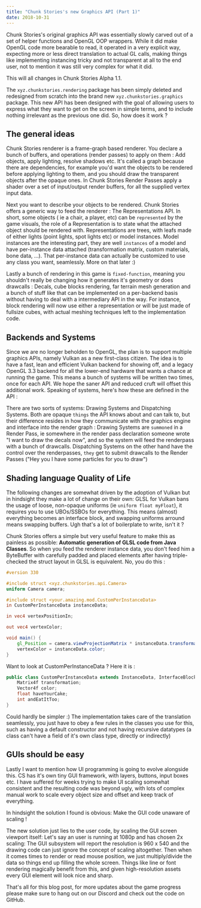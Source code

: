 ```yaml
---
title: "Chunk Stories's new Graphics API (Part 1)"
date: 2018-10-31
---
```


Chunk Stories's original graphics API was essentially slowly carved out of a set of helper functions and OpenGL OOP wrappers. While it did make OpenGL code more bearable to read, it operated in a very explicit way, expecting more or less direct translation to actual GL calls, making things like implementing instancing tricky and not transparent at all to the end user, not to mention it was still very complex for what it did.

This will all changes in Chunk Stories Alpha 1.1.

The `xyz.chunkstories.rendering` package has been simply deleted and redesigned from scratch into the brand new `xyz.chunkstories.graphics` package. This new API has been designed with the goal of allowing users to express what they want to get on the screen in simple terms, and to include nothing irrelevant as the previous one did. So, how does it work ?

<!--more-->

## The general ideas

Chunk Stories renderer is a frame-graph based renderer. You declare a bunch of buffers, and operations (render passes) to apply on them : Add objects, apply lighting, resolve shadows etc. It's called a graph because there are dependencies, for example you'd want the objects to be rendered before applying lighting to them, and you should draw the transparent objects after the opaque ones. In Chunk Stories Render Passes apply a shader over a set of input/output render buffers, for all the supplied vertex input data.

Next you want to describe your objects to be rendered. Chunk Stories offers a generic way to feed the renderer : The Representations API. In short, some objects ( ie a chair, a player, etc) can be `represented` by the game visuals, the role of a Representation is to state what the attached object should be rendered with. Representations are trees, with leafs made of either lights (point lights, spot lights etc) or model instances. Model instances are the interesting part, they are well `instances` of a model and have per-instance data attached (transformation matrix, custom materials, bone data, ...). That per-instance data can actually be customized to use any class you want, seamlessly. More on that later :)

Lastly a bunch of rendering in this game is `fixed-function`, meaning you shouldn't really be changing how it generates it's geometry or does drawcalls : Decals, cube blocks rendering, far terrain mesh generation and a bunch of stuff like that can be implemented on a per-backend basis without having to deal with a intermediary API in the way. For instance, block rendering will now use either a representation or will be just made of fullsize cubes, with actual meshing techniques left to the implementation code.

## Backends and Systems

Since we are no longer beholden to OpenGL, the plan is to support multiple graphics APIs, namely Vulkan as a new first-class citizen. The idea is to have a fast, lean and efficient Vulkan backend for showing off, and a legacy OpenGL 3.3 backend for all the lower-end hardware that wants a chance at running the game. This means a bunch of systems will be written two times, once for each API. We hope the saner API and reduced cruft will offset this additional work. Speaking of systems, here's how these are defined in the API :

There are two sorts of systems: Drawing Systems and Dispatching Systems. Both are opaque `things` the API knows about and can talk to, but their difference resides in how they communicate with the graphics engine and interface into the render graph : Drawing Systems are `summoned` in a Render Pass, ie somewhere in the render pass declaration someone wrote "I want to draw the decals now", and so the system will feed the renderpass with a bunch of drawcalls. Dispatching Systems on the other hand have the control over the renderpasses, `they` get to submit drawcalls to the Render Passes ("Hey you I have some particles for you to draw")

## Shading language Quality of Life

The following changes are somewhat driven by the adoption of Vulkan but in hindsight they make a lot of change on their own: GLSL for Vulkan bans the usage of loose, non-opaque uniforms (ie `uniform float myFloat`), it requires you to use UBOs/SSBOs for everything. This means (almost) everything becomes an interface block, and swapping uniforms arround means swapping buffers. Ugh that's a lot of boilerplate to write, isn't it ?

Chunk Stories offers a simple but very useful feature to make this as painless as possible: **Automatic generation of GLSL code from Java Classes**. So when you feed the renderer instance data, you don't feed him a ByteBuffer with carefully padded and placed elements after having triple-checked the struct layout in GLSL is equivalent. No, you do this :

```glsl
#version 330

#include struct <xyz.chunkstories.api.Camera>
uniform Camera camera;

#include struct <your.amazing.mod.CustomPerInstanceData>
in CustomPerInstanceData instanceData;

in vec4 vertexPositionIn;

out vec4 vertexColor;

void main() {
    gl_Position = camera.viewProjectionMatrix * instanceData.transformation * vertexPositionIn;
    vertexColor = instanceData.color;
}
```

Want to look at CustomPerInstanceData ? Here it is :

```java
public class CustomPerInstanceData extends InstanceData, InterfaceBlock /** redudant */ {
    Matrix4f transformation;
    Vector4f color;
    float haveYourCake;
    int andEatItToo;
}
```

Could hardly be simpler :) The implementation takes care of the translation seamlessly, you just have to obey a few rules in the classes you use for this, such as having a default constructor and not having recursive datatypes (a class can't have a field of it's own class type, directly or indirectly)

## GUIs should be easy

Lastly I want to mention how UI programming is going to evolve alongside this. CS has it's own tiny GUI framework, with layers, buttons, input boxes etc. I have suffered for weeks trying to make UI scaling somewhat consistent and the resulting code was beyond ugly, with lots of complex manual work to scale every object size and offset and keep track of everything.

In hindsight the solution I found is obvious: Make the GUI code unaware of scaling !

The new solution just lies to the user code, by scaling the GUI screen viewport itself: Let's say an user is running at 1080p and has chosen 2x scaling: The GUI subsystem will report the resolution is 960 x 540 and the drawing code can just ignore the concept of scaling altogether. Then when it comes times to render or read mouse position, we just multiply/divide the data so things end up filling the whole screen. Things like line or font rendering magically benefit from this, and given high-resolution assets every GUI element will look nice and sharp.

That's all for this blog post, for more updates about the game progress please make sure to hang out on our Discord and check out the code on GitHub.
